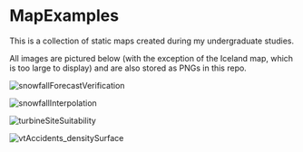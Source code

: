 # MapExamples
This is a collection of static maps created during my undergraduate studies.

All images are pictured below (with the exception of the Iceland map, which is too large to display) and are also stored as PNGs in this repo.

![snowfallForecastVerification](https://user-images.githubusercontent.com/97996027/158722884-e4f3929f-aa2e-4b1f-a020-f73cba233a51.png)

![snowfallInterpolation](https://user-images.githubusercontent.com/97996027/158722895-f2cf8ee2-42b3-4a39-9fca-fc12ff22c4fb.png)

![turbineSiteSuitability](https://user-images.githubusercontent.com/97996027/158722910-3f4dd2c4-b57f-4cc0-84f8-1b7bee7da66b.png)

![vtAccidents_densitySurface](https://user-images.githubusercontent.com/97996027/158722776-c9d3cef9-f8ea-4471-82eb-7fdf3f9551f2.png)
